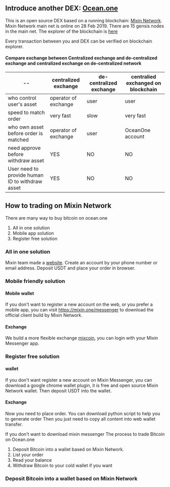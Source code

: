 ## Introduce another DEX: [Ocean.one](https://ocean.one)
This is an open source DEX based on a running blockchain: [Mixin Network](https://mixin.one). Mixin Network main net is online on 28 Feb 2019. There are 15 gensis nodes in the main net. The explorer of the blockchain is [here](https://mixin.one/http://mixin.one/snapshots)

Every transaction between you and DEX can be verified on blockchain explorer.

#### Compare exchange between Centralized exchange and de-centralized exchange and centralized exchange on de-centralized network

| -- | centralized exchange | de-centralized exchange| centralied exchanged on blockchain|
| --|--|--|--|
| who control user's asset|operator of exchange|user|user|
| speed to match order | very fast | slow | very fast|
| who own asset before order is matched | operator of exchange | user | OceanOne account|
| need approve before withdraw asset| YES | NO | NO|
| User need to provide human ID to withdraw asset| YES | NO | NO |

## How to trading on Mixin Network
There are many way to buy bitcoin on ocean.one
1. All in one solution
2. Mobile app solution
3. Register free solution

### All in one solution
Mixin team made a [website](https://ocean.one). Create an account by your phone number or email address. Deposit USDT and place your order in browser.

### Mobile friendly solution
#### Mobile wallet
If you don't want to register a new account on the web, or you prefer a mobile app, you can visit https://mixin.one/messenger to download the official client build by Mixin Network.
#### Exchange
We build a more flexible exchange [mixcoin](https://mixcoin.one), you can login with your Mixin Messenger app.

### Register free solution
#### wallet
If you don't want register a new account on Mixin Messenger, you can download a google chrome wallet plugin, it is free and open source Mixin Network wallet. Then deposit USDT into the wallet.
#### Exchange
Now you need to place order.
You can download python script to help you to generate order
Then you just need to copy all content into web wallet transfer.



If you don't want to download mixin messenger
The process to trade Bitcoin on Ocean.one
1. Deposit Bitcoin into a wallet based on Mixin Network.
2. List your order
3. Read your balance
4. Withdraw Bitcoin to your cold wallet if you want

### Deposit Bitcoin into a wallet based on Mixin Network
